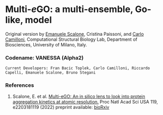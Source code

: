 # Multi-*e*GO: a multi-ensemble, Go-like, model
Original version by [Emanuele Scalone](https://github.com/emalacs), Cristina Paissoni, and [Carlo Camilloni](https://github.com/carlocamilloni), Computational Structural Biology Lab, Department of Biosciences, University of Milano, Italy.

### Codename: VANESSA (Alpha2)

    Current Developers: Fran Bacic Toplek, Carlo Camilloni, Riccardo Capelli, Emanuele Scalone, Bruno Stegani
    
### References
1. Scalone, E. et al. [Multi-eGO: An in silico lens to look into protein aggregation kinetics at atomic resolution.](https://www.pnas.org/doi/10.1073/pnas.2203181119) Proc Natl Acad Sci USA 119, e2203181119 (2022) preprint available: [bioRxiv](https://www.biorxiv.org/content/10.1101/2022.02.18.481033v2)

